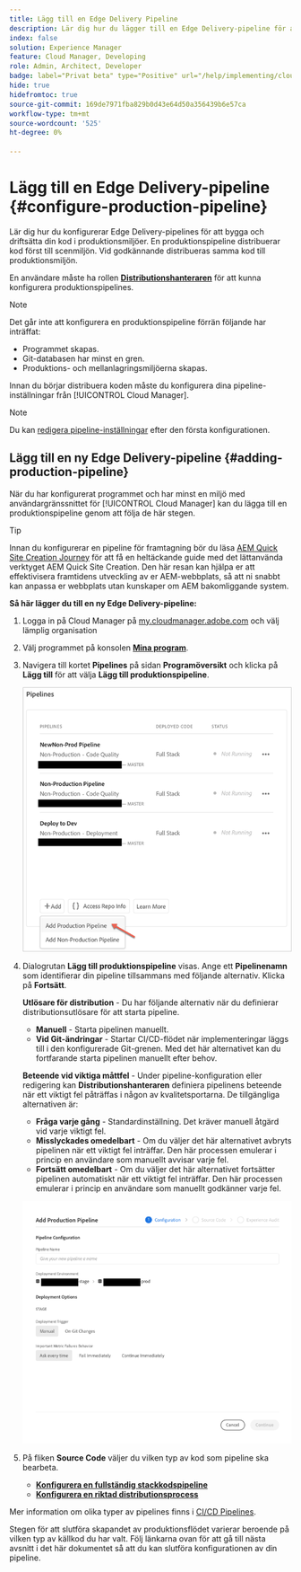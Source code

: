 ```yaml
---
title: Lägg till en Edge Delivery Pipeline
description: Lär dig hur du lägger till en Edge Delivery-pipeline för att bygga och driftsätta din kod i produktionsmiljöer.
index: false
solution: Experience Manager
feature: Cloud Manager, Developing
role: Admin, Architect, Developer
badge: label="Privat beta" type="Positive" url="/help/implementing/cloud-manager/release-notes/current.md#gitlab-bitbucket"
hide: true
hidefromtoc: true
source-git-commit: 169de7971fba829b0d43e64d50a356439b6e57ca
workflow-type: tm+mt
source-wordcount: '525'
ht-degree: 0%

---
```




# Lägg till en Edge Delivery-pipeline {#configure-production-pipeline}

Lär dig hur du konfigurerar Edge Delivery-pipelines för att bygga och driftsätta din kod i produktionsmiljöer. En produktionspipeline distribuerar kod först till scenmiljön. Vid godkännande distribueras samma kod till produktionsmiljön.

En användare måste ha rollen **[Distributionshanteraren](/help/onboarding/cloud-manager-introduction.md#role-based-permissions)** för att kunna konfigurera produktionspipelines.

>[!NOTE]
>
>Det går inte att konfigurera en produktionspipeline förrän följande har inträffat:
>
>* Programmet skapas.
>* Git-databasen har minst en gren.
>* Produktions- och mellanlagringsmiljöerna skapas.

Innan du börjar distribuera koden måste du konfigurera dina pipeline-inställningar från [!UICONTROL Cloud Manager].

>[!NOTE]
>
>Du kan [redigera pipeline-inställningar](managing-pipelines.md) efter den första konfigurationen.

## Lägg till en ny Edge Delivery-pipeline {#adding-production-pipeline}

När du har konfigurerat programmet och har minst en miljö med användargränssnittet för [!UICONTROL Cloud Manager] kan du lägga till en produktionspipeline genom att följa de här stegen.

>[!TIP]
>
>Innan du konfigurerar en pipeline för framtagning bör du läsa [AEM Quick Site Creation Journey](/help/journey-sites/quick-site/overview.md) för att få en heltäckande guide med det lättanvända verktyget AEM Quick Site Creation. Den här resan kan hjälpa er att effektivisera framtidens utveckling av er AEM-webbplats, så att ni snabbt kan anpassa er webbplats utan kunskaper om AEM bakomliggande system.

**Så här lägger du till en ny Edge Delivery-pipeline:**

1. Logga in på Cloud Manager på [my.cloudmanager.adobe.com](https://my.cloudmanager.adobe.com/) och välj lämplig organisation

1. Välj programmet på konsolen **[Mina program](/help/implementing/cloud-manager/navigation.md#my-programs)**.

1. Navigera till kortet **Pipelines** på sidan **Programöversikt** och klicka på **Lägg till** för att välja **Lägg till produktionspipeline**.

   ![Rörledningskortet i programhanteraren - översikt](/help/implementing/cloud-manager/assets/configure-pipeline/add-prod-1.png)

1. Dialogrutan **Lägg till produktionspipeline** visas. Ange ett **Pipelinenamn** som identifierar din pipeline tillsammans med följande alternativ. Klicka på **Fortsätt**.

   **Utlösare för distribution** - Du har följande alternativ när du definierar distributionsutlösare för att starta pipeline.

   * **Manuell** - Starta pipelinen manuellt.
   * **Vid Git-ändringar** - Startar CI/CD-flödet när implementeringar läggs till i den konfigurerade Git-grenen. Med det här alternativet kan du fortfarande starta pipelinen manuellt efter behov.

   **Beteende vid viktiga måttfel** - Under pipeline-konfiguration eller redigering kan **Distributionshanteraren** definiera pipelinens beteende när ett viktigt fel påträffas i någon av kvalitetsportarna. De tillgängliga alternativen är:

   * **Fråga varje gång** - Standardinställning. Det kräver manuell åtgärd vid varje viktigt fel.
   * **Misslyckades omedelbart** - Om du väljer det här alternativet avbryts pipelinen när ett viktigt fel inträffar. Den här processen emulerar i princip en användare som manuellt avvisar varje fel.
   * **Fortsätt omedelbart** - Om du väljer det här alternativet fortsätter pipelinen automatiskt när ett viktigt fel inträffar. Den här processen emulerar i princip en användare som manuellt godkänner varje fel.

   ![Konfiguration av produktionspipeline](/help/implementing/cloud-manager/assets/configure-pipeline/production-pipeline-configuration.png)

1. På fliken **Source Code** väljer du vilken typ av kod som pipeline ska bearbeta.

   * **[Konfigurera en fullständig stackkodspipeline](#full-stack-code)**
   * **[Konfigurera en riktad distributionsprocess](#targeted-deployment)**

Mer information om olika typer av pipelines finns i [CI/CD Pipelines](/help/implementing/cloud-manager/configuring-pipelines/introduction-ci-cd-pipelines.md).

Stegen för att slutföra skapandet av produktionsflödet varierar beroende på vilken typ av källkod du har valt. Följ länkarna ovan för att gå till nästa avsnitt i det här dokumentet så att du kan slutföra konfigurationen av din pipeline.

